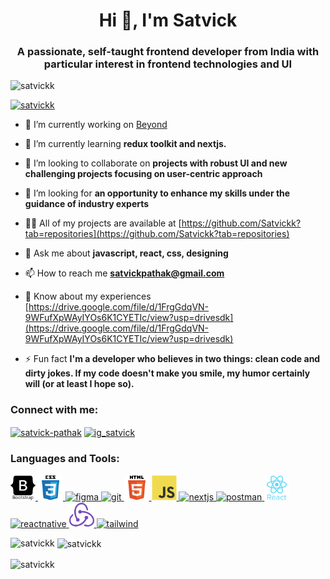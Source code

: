 <h1 align="center">Hi 👋, I'm Satvick</h1>
<h3 align="center">A passionate, self-taught frontend developer from India with particular interest in frontend technologies and UI</h3>

<p align="left"> <img src="https://komarev.com/ghpvc/?username=satvickk&label=Profile%20views&color=0e75b6&style=flat" alt="satvickk" /> </p>

<p align="left"> <a href="https://github.com/ryo-ma/github-profile-trophy"><img src="https://github-profile-trophy.vercel.app/?username=satvickk" alt="satvickk" /></a> </p>

- 🔭 I’m currently working on [Beyond](https://github.com/Satvickk/BeyonD-react)

- 🌱 I’m currently learning **redux toolkit and nextjs.**

- 👯 I’m looking to collaborate on **projects with robust UI and new challenging projects focusing on user-centric approach**

- 🤝 I’m looking for **an opportunity to enhance my skills under the guidance of industry experts**

- 👨‍💻 All of my projects are available at [https://github.com/Satvickk?tab=repositories](https://github.com/Satvickk?tab=repositories)

- 💬 Ask me about **javascript, react, css, designing**

- 📫 How to reach me **satvickpathak@gmail.com**

- 📄 Know about my experiences [https://drive.google.com/file/d/1FrgGdqVN-9WFufXpWAyIYOs6K1CYETIc/view?usp=drivesdk](https://drive.google.com/file/d/1FrgGdqVN-9WFufXpWAyIYOs6K1CYETIc/view?usp=drivesdk)

- ⚡ Fun fact **I'm a developer who believes in two things: clean code and dirty jokes. If my code doesn't make you smile, my humor certainly will (or at least I hope so).**

<h3 align="left">Connect with me:</h3>
<p align="left">
<a href="https://linkedin.com/in/satvick-pathak" target="blank"><img align="center" src="https://raw.githubusercontent.com/rahuldkjain/github-profile-readme-generator/master/src/images/icons/Social/linked-in-alt.svg" alt="satvick-pathak" height="30" width="40" /></a>
<a href="https://instagram.com/ig_satvick" target="blank"><img align="center" src="https://raw.githubusercontent.com/rahuldkjain/github-profile-readme-generator/master/src/images/icons/Social/instagram.svg" alt="ig_satvick" height="30" width="40" /></a>
</p>

<h3 align="left">Languages and Tools:</h3>
<p align="left"> <a href="https://getbootstrap.com" target="_blank" rel="noreferrer"> <img src="https://raw.githubusercontent.com/devicons/devicon/master/icons/bootstrap/bootstrap-plain-wordmark.svg" alt="bootstrap" width="40" height="40"/> </a> <a href="https://www.w3schools.com/css/" target="_blank" rel="noreferrer"> <img src="https://raw.githubusercontent.com/devicons/devicon/master/icons/css3/css3-original-wordmark.svg" alt="css3" width="40" height="40"/> </a> <a href="https://www.figma.com/" target="_blank" rel="noreferrer"> <img src="https://www.vectorlogo.zone/logos/figma/figma-icon.svg" alt="figma" width="40" height="40"/> </a> <a href="https://git-scm.com/" target="_blank" rel="noreferrer"> <img src="https://www.vectorlogo.zone/logos/git-scm/git-scm-icon.svg" alt="git" width="40" height="40"/> </a> <a href="https://www.w3.org/html/" target="_blank" rel="noreferrer"> <img src="https://raw.githubusercontent.com/devicons/devicon/master/icons/html5/html5-original-wordmark.svg" alt="html5" width="40" height="40"/> </a> <a href="https://developer.mozilla.org/en-US/docs/Web/JavaScript" target="_blank" rel="noreferrer"> <img src="https://raw.githubusercontent.com/devicons/devicon/master/icons/javascript/javascript-original.svg" alt="javascript" width="40" height="40"/> </a> <a href="https://nextjs.org/" target="_blank" rel="noreferrer"> <img src="https://cdn.worldvectorlogo.com/logos/nextjs-2.svg" alt="nextjs" width="40" height="40"/> </a> <a href="https://postman.com" target="_blank" rel="noreferrer"> <img src="https://www.vectorlogo.zone/logos/getpostman/getpostman-icon.svg" alt="postman" width="40" height="40"/> </a> <a href="https://reactjs.org/" target="_blank" rel="noreferrer"> <img src="https://raw.githubusercontent.com/devicons/devicon/master/icons/react/react-original-wordmark.svg" alt="react" width="40" height="40"/> </a> <a href="https://reactnative.dev/" target="_blank" rel="noreferrer"> <img src="https://reactnative.dev/img/header_logo.svg" alt="reactnative" width="40" height="40"/> </a> <a href="https://redux.js.org" target="_blank" rel="noreferrer"> <img src="https://raw.githubusercontent.com/devicons/devicon/master/icons/redux/redux-original.svg" alt="redux" width="40" height="40"/> </a> <a href="https://tailwindcss.com/" target="_blank" rel="noreferrer"> <img src="https://www.vectorlogo.zone/logos/tailwindcss/tailwindcss-icon.svg" alt="tailwind" width="40" height="40"/> </a> </p>

<p><img align="left" src="https://github-readme-stats.vercel.app/api/top-langs?username=satvickk&show_icons=true&locale=en&layout=compact" alt="satvickk" /></p>

<p>&nbsp;<img align="center" src="https://github-readme-stats.vercel.app/api?username=satvickk&show_icons=true&locale=en" alt="satvickk" /></p>

<p><img align="center" src="https://github-readme-streak-stats.herokuapp.com/?user=satvickk&" alt="satvickk" /></p>
